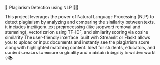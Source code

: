 🚨 Plagiarism Detection using NLP 🧠📄

This project leverages the power of Natural Language Processing (NLP) to detect plagiarism by analyzing and comparing the similarity between texts. 
It includes intelligent text preprocessing (like stopword removal and stemming), vectorization using TF-IDF, and similarity scoring via cosine similarity
The user-friendly interface (built with Streamlit or Flask) allows you to upload or input documents and instantly see the plagiarism score along with highlighted matching content. 
Ideal for students, educators, and content creators to ensure originality and maintain integrity in written work! 💡📚
